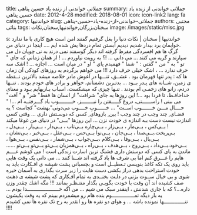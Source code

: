 title: جملاتی خواندنی از زنده یاد حسین پناهی
summary: جملاتی خواندنی از زنده یاد حسین پناهی
date: 2012-4-28
modified: 2018-08-01
icon:  icon-link2
lang: fa
category: خواندنیها
slug: جملاتی-خواندنی-از-زنده-یاد-حسین-پناهی
authors: مجتبی بنائی
tags: سخنان‌بزرگان,خواندنیها,سخنان,نکات
image: /images/static/misc.jpg

s: خواندنیها | سخنان | نکات دنیا را بغل گرفتیم گفتند امن است هیچ کاری با ما ندارد .خوابمان برد بیدار شدیم دیدیم آبستن تمام دردها یش شده ایم ....     اینجا در دنیای من گرگ ها هم افسردگی مفرط گرفته اند  دیگر گوسفند نمی درند  به نی چوپان دل می سپارند و گریه می کنند ...    مي داني ... !؟ به رويت نياوردم ... !   از همان زماني كه جاي " تو " به " من " گفتي : " شما "  فهميدم   پاي " او " در ميان است ...   اجازه ... ! اشک سه حرف ندارد ... ، اشک خیلی حرف دارد !!!       می خواهم برگردم به روزهای کودکی آن زمان ها که : پدر تنها قهرمان بود .   عشــق، تنـــها در آغوش مادر خلاصه میشد   بالاترین نــقطه ى زمین، شــانه های پـدر بــود ...  بدتـرین دشمنانم، خواهر و برادر های خودم بودند .  تنــها دردم، زانو های زخمـی ام بودند .  تنـها چیزی که میشکست، اسباب بـازیهایم بـود   و معنای خداحافـظ، تا فردا بود ...!      این روزها به جای" شرافت" از انسان ها  فقط" شر" و " آفت" می بینی !     راســــــتی،  دروغ گـــــفتن را نیــــــــز، خـــــــــوب یاد گـــرفتــه ام ...!  " حــــال مـــن خـــــــوب اســت" ... خــــــوبِ خــــوب    می‌دونی"بهشت" کجاست ؟   یه فضـای ِ چند وجب در چند وجب ! بین ِ بازوهای ِ کسی که دوسـتش داری ...    وقتی کسی اندازت نیست  دست بـه اندازه ی خودت نزن ...        این روزها "بــی" در دنیای من غوغا میکند !  بــی‌کس ، بــی‌مار ، بــی‌زار ، بــی‌چاره بــی‌تاب ، بــی‌دار ، بــی‌یار ،  بــی‌دل ، بـی‌ریخت،بــی‌صدا ، بــی‌جان ، بــی‌نوا  بــی‌حس ، بــی‌عقل ، بــی‌خبر ، بـی‌نشان ، بــی‌بال ، بــی‌وفا ، بــی‌کلام  ،بــی‌جواب ، بــی‌شمار ، بــی‌نفس ، بــی‌هوا ، بــی‌خود،بــی‌داد ، بــی‌روح  ، بــی‌هدف ، بــی‌راه ، بــی‌همزبان   بــی‌تو بــی‌تو بــی‌تو ......        ماندن به پای کسی که دوستش داری  قشنگ ترین اسارت زندگی است !        می کوشم غــــم هایم را غـــرق کنم اما   بی شرف ها یاد گرفته اند شــنا کنند ...          می دانی  یک وقت هایی باید  روی یک تکه کاغذ بنویسی  تـعطیــل است  و بچسبانی پشت شیشه ی افـکارت  باید به خودت استراحت بدهی  دراز بکشی  دست هایت را زیر سرت بگذاری  به آسمان خیره شوی  و بی خیال ســوت بزنی  در دلـت بخنــدی به تمام افـکاری که  پشت شیشه ی ذهنت صف کشیده اند  آن وقت با خودت بگویـی  بگذار منتـظـر بمانند !!!          مگه اشك چقدر وزن داره...؟   که با جاري شدنش ، اينقدر سبک مي شيم ...          من اگه خـــــــــــــــــــــدا بودم ...   یه بار دیگه تمـــــــــــــــوم بنده هام رو میشمردم    ببینم که یه وقت یکیشون تنــــــــــــــها نمونده باشه ...  و هوای دو نفره ها رو انقدر به رخ تک نفره ها نمی کشیدم !!!!